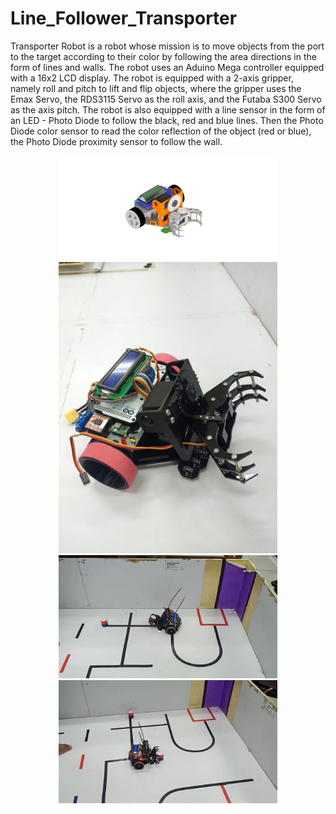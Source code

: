 # Line_Follower_Transporter
Transporter Robot is a robot whose mission is to move objects from the port to the target according to their color by following the area directions in the form of lines and walls.
The robot uses an Aduino Mega controller equipped with a 16x2 LCD display. The robot is equipped with a 2-axis gripper, namely roll and pitch to lift and flip objects, where the gripper uses the Emax Servo, the RDS3115 Servo as the roll axis, and the Futaba S300 Servo as the axis pitch. The robot is also equipped with a line sensor in the form of an LED - Photo Diode to follow the black, red and blue lines. Then the Photo Diode color sensor to read the color reflection of the object (red or blue), the Photo Diode proximity sensor to follow the wall.

<p align="center">
  <img src="Mechanism2_default.png" width="350" title="hover text">
  <img src="SAVE_20200104_220831.JPG" width="350" alt="accessibility text">
  <img src="LINE_MOVIE_1578150406364[(000185)2020-09-07-08-49-11].jpg" width="350" alt="accessibility text">
  <img src="LINE_MOVIE_1578150406364[(000311)2020-09-07-08-49-50].jpg" width="350" alt="accessibility text">
</p>
